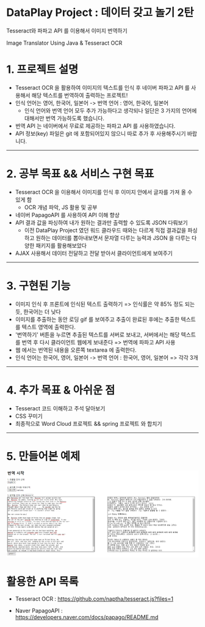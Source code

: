 # DataPlay Project : 데이터 갖고 놀기 2탄
Tesseract와 파파고 API 를 이용해서 이미지 번역하기

Image Translator Using Java & Tesseract OCR

# **1. 프로젝트 설명**
- Tesseract OCR 을 활용하여 이미지의 텍스트를 인식 후 네이버 파파고 API 를 사용해서 해당 텍스트를 번역하여 출력하는 프로젝트!
- 인식 언어는 영어, 한국어, 일본어 -> 번역 언어 : 영어, 한국어, 일본어
  - 인식 언어와 번역 언어 모두 추가 가능하다고 생각되나 일단은 3 가지의 언어에 대해서만 번역 가능하도록 했습니다.
- 번역 API 는 네이버에서 무료로 제공하는 파파고 API 를 사용하였습니다.
- API 정보(key) 파일은 git 에 포함되어있지 않으니 따로 추가 후 사용해주시기 바랍니다.

<hr>

# **2. 공부 목표 && 서비스 구현 목표**
- Tesseract OCR 을 이용해서 이미지를 인식 후 이미지 안에서 글자를 가져 올 수 있게 함
  - OCR 개념 파악, JS 활용 및 공부
- 네이버 PapagoAPI 를 사용하여 API 이해 향상
- API 결과 값을 파싱하여 내가 원하는 결과만 출력할 수 있도록 JSON 다뤄보기
  - 이전 DataPlay Project 였던 워드 클라우드 때와는 다르게 직접 결과값을 파싱하고 원하는 데이터를 뽑아내보면서 문자열 다루는 능력과 JSON 을 다루는 다양한 패키지를 활용해보았다
- AJAX 사용해서 데이터 전달하고 전달 받아서 클라이언트에게 보여주기
<hr/>

# **3. 구현된 기능**
- 이미지 인식 후 프론트에 인식된 텍스트 출력하기 => 인식률은 약 85% 정도 되는듯, 한국어는 더 낮다
- 이미지를 추출하는 동안 로딩 gif 를 보여주고 추출이 완료된 후에는 추출한 텍스트를 텍스트 영역에 출력한다.
- '번역하기' 버튼을 누르면 추출된 텍스트를 서버로 보내고, 서버에서는 해당 텍스트를 번역 후 다시 클라이언트 웹에게 보내준다 => 번역에 파파고 API 사용
- 웹 에서는 번역된 내용을 오른쪽 textarea 에 출력한다.
- 인식 언어는 한국어, 영어, 일본어 -> 번역 언어 : 한국어, 영어, 일본어 => 각각 3개


<hr>

# **4. 추가 목표 & 아쉬운 점**
- Tesseract 코드 이해하고 주석 달아보기
- CSS 꾸미기
- 최종적으로 Word Cloud 프로젝트 && spring 프로젝트 와 합치기

<hr>

# **5. 만들어본 예제**
![](example/example.png)

# 활용한 API 목록
- Tesseract OCR : https://github.com/naptha/tesseract.js?files=1

- Naver PapagoAPI : https://developers.naver.com/docs/papago/README.md